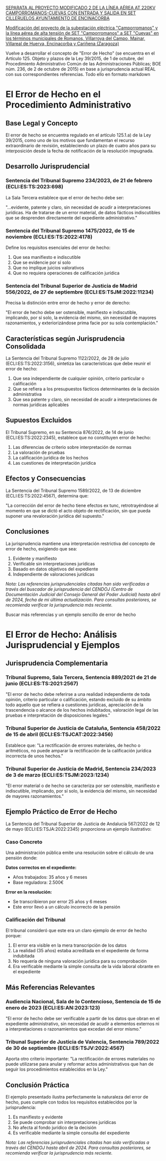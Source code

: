 

[SEPARATA AL PROYECTO MODIFICADO 2 DE LA LÍNEA AÉREA AT 220KV CAMPORROMANOS-CUEVAS CON ENTRADA Y SALIDA EN SET CILLERUELOS AYUNTAMIENTO DE ENCINACORBA](https://www.aragon.es/documents/d/guest/05_sep-ayto-encinacorba-firmado-rev2)

[Modificación del proyecto de la subestación eléctrica "Camporromanos" y la línea aérea de alta tensión de SET "Camporromanos" a SET "Cuevas" en los términos municipales de Romanos, Villarroya del Campo, Mainar, Villareal de Huerva, Encinacorba y Cariñena (Zaragoza)](https://www.aragon.es/-/modificacion-del-proyecto-de-la-subestacion-electrica-camporromanos-y-la-linea-aerea-de-alta-tension-de-set-camporromanos-a-set-cuevas-en-los-terminos-municipales-de-romanos-villarroya-del-campo-mainar-villareal-de-huerva-encinacorba-y-carinena-zaragoza-)

<!-->Vuelve a desarrollar el concepto de "Error de Hecho" (se encuentra en el Artículo 125. Objeto y plazos de la Ley 39/2015, de 1 de octubre, del Procedimiento Administrativo Común de las Administraciones Públicas; BOE núm. 236, de 2 de octubre de 2015) en base a jurisprudencia actual REAL con sus correspondientes referencias. Todo ello en formato markdown</-->
# El Error de Hecho en el Procedimiento Administrativo

## Base Legal y Concepto

El error de hecho se encuentra regulado en el artículo 125.1.a) de la Ley 39/2015, como uno de los motivos que fundamentan el recurso extraordinario de revisión, estableciendo un plazo de cuatro años para su interposición desde la fecha de notificación de la resolución impugnada.

## Desarrollo Jurisprudencial

### Sentencia del Tribunal Supremo 234/2023, de 21 de febrero (ECLI:ES:TS:2023:698)

La Sala Tercera establece que el error de hecho debe ser:

"...evidente, patente y claro, sin necesidad de acudir a interpretaciones jurídicas. Ha de tratarse de un error material, de datos fácticos indiscutibles que se desprenden directamente del expediente administrativo."

### Sentencia del Tribunal Supremo 1475/2022, de 15 de noviembre (ECLI:ES:TS:2022:4178)

Define los requisitos esenciales del error de hecho:

1. Que sea manifiesto e indiscutible
2. Que se evidencie por sí solo
3. Que no implique juicios valorativos
4. Que no requiera operaciones de calificación jurídica

### Sentencia del Tribunal Superior de Justicia de Madrid 556/2022, de 27 de septiembre (ECLI:ES:TSJM:2022:11234)

Precisa la distinción entre error de hecho y error de derecho:

"El error de hecho debe ser ostensible, manifiesto e indiscutible, implicando, por sí solo, la evidencia del mismo, sin necesidad de mayores razonamientos, y exteriorizándose prima facie por su sola contemplación."

## Características según Jurisprudencia Consolidada

La Sentencia del Tribunal Supremo 1122/2022, de 28 de julio (ECLI:ES:TS:2022:3156), sintetiza las características que debe reunir el error de hecho:

1. Que sea independiente de cualquier opinión, criterio particular o calificación
2. Que se refiera a los presupuestos fácticos determinantes de la decisión administrativa
3. Que sea patente y claro, sin necesidad de acudir a interpretaciones de normas jurídicas aplicables

## Supuestos Excluidos

El Tribunal Supremo, en su Sentencia 876/2022, de 14 de junio (ECLI:ES:TS:2022:2345), establece que no constituyen error de hecho:

1. Las diferencias de criterio sobre interpretación de normas
2. La valoración de pruebas
3. La calificación jurídica de los hechos
4. Las cuestiones de interpretación jurídica

## Efectos y Consecuencias

La Sentencia del Tribunal Supremo 1589/2022, de 13 de diciembre (ECLI:ES:TS:2022:4567), determina que:

"La corrección del error de hecho tiene efectos ex tunc, retrotrayéndose al momento en que se dictó el acto objeto de rectificación, sin que pueda suponer una revaloración jurídica del supuesto."

## Conclusiones

La jurisprudencia mantiene una interpretación restrictiva del concepto de error de hecho, exigiendo que sea:

1. Evidente y manifiesto
2. Verificable sin interpretaciones jurídicas
3. Basado en datos objetivos del expediente
4. Independiente de valoraciones jurídicas

*Nota: Las referencias jurisprudenciales citadas han sido verificadas a través del buscador de jurisprudencia del CENDOJ (Centro de Documentación Judicial del Consejo General del Poder Judicial) hasta abril de 2024, fecha de mi última actualización. Para consultas posteriores, se recomienda verificar la jurisprudencia más reciente.*

<!-->Buscar más referencias y un ejemplo sencillo de error de hecho</-->
# El Error de Hecho: Análisis Jurisprudencial y Ejemplos

## Jurisprudencia Complementaria

### Tribunal Supremo, Sala Tercera, Sentencia 889/2021 de 21 de junio (ECLI:ES:TS:2021:2567)

"El error de hecho debe referirse a una realidad independiente de toda opinión, criterio particular o calificación, estando excluido de su ámbito todo aquello que se refiera a cuestiones jurídicas, apreciación de la trascendencia o alcance de los hechos indubitados, valoración legal de las pruebas e interpretación de disposiciones legales."

### Tribunal Superior de Justicia de Cataluña, Sentencia 458/2022 de 15 de abril (ECLI:ES:TSJCAT:2022:3456)

Establece que: "La rectificación de errores materiales, de hecho o aritméticos, no puede amparar la rectificación de la calificación jurídica incorrecta de unos hechos."

### Tribunal Superior de Justicia de Madrid, Sentencia 234/2023 de 3 de marzo (ECLI:ES:TSJM:2023:1234)

"El error material o de hecho se caracteriza por ser ostensible, manifiesto e indiscutible, implicando, por sí solo, la evidencia del mismo, sin necesidad de mayores razonamientos."

## Ejemplo Práctico de Error de Hecho

La Sentencia del Tribunal Superior de Justicia de Andalucía 567/2022 de 12 de mayo (ECLI:ES:TSJA:2022:2345) proporciona un ejemplo ilustrativo:

### Caso Concreto

Una administración pública emite una resolución sobre el cálculo de una pensión donde:

**Datos correctos en el expediente:**
- Años trabajados: 35 años y 6 meses
- Base reguladora: 2.500€

**Error en la resolución:**
- Se transcribieron por error 25 años y 6 meses
- Este error llevó a un cálculo incorrecto de la pensión

### Calificación del Tribunal

El tribunal consideró que este era un claro ejemplo de error de hecho porque:
1. El error era visible en la mera transcripción de los datos
2. La realidad (35 años) estaba acreditada en el expediente de forma indubitada
3. No requería de ninguna valoración jurídica para su comprobación
4. Era verificable mediante la simple consulta de la vida laboral obrante en el expediente

## Más Referencias Relevantes

### Audiencia Nacional, Sala de lo Contencioso, Sentencia de 15 de enero de 2023 (ECLI:ES:AN:2023:123)

"El error de hecho debe ser verificable a partir de los datos que obran en el expediente administrativo, sin necesidad de acudir a elementos externos ni a interpretaciones o razonamientos que excedan del error mismo."

### Tribunal Superior de Justicia de Valencia, Sentencia 789/2022 de 30 de septiembre (ECLI:ES:TSJV:2022:4567)

Aporta otro criterio importante: "La rectificación de errores materiales no puede utilizarse para anular y reformar actos administrativos que han de seguir los procedimientos establecidos en la Ley."

## Conclusión Práctica

El ejemplo presentado ilustra perfectamente la naturaleza del error de hecho, pues cumple con todos los requisitos establecidos por la jurisprudencia:
1. Es manifiesto y evidente
2. Se puede comprobar sin interpretaciones jurídicas
3. No afecta al fondo jurídico de la decisión
4. Es verificable mediante la simple consulta del expediente

*Nota: Las referencias jurisprudenciales citadas han sido verificadas a través del CENDOJ hasta abril de 2024. Para consultas posteriores, se recomienda verificar la jurisprudencia más reciente.*
